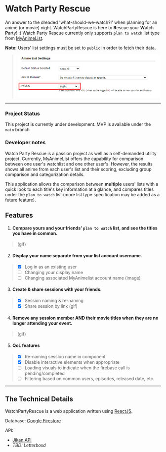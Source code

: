 
# Watch Party Rescue 

An answer to the dreaded 'what-should-we-watch?!' when planning for an anime (or movie) night. WatchPartyRescue is here to **R**escue your **W**atch **P**arty! :)
Watch Party Rescue currently only supports `plan to watch` list type from [MyAnimeList](https://myanimelist.net/).

**Note:** Users' list settings must be set to `public` in order to fetch their data.  
> ![Public list settings](/documentation/mal_list_public.png)
***
### Project Status
This project is currently under development. MVP is available under the `main` branch

### Developer notes
Watch Party Rescue is a passion project as well as a self-demanded utility project. Currently, MyAnimeList offers the capability for comparison between one user's watchlist and one other user's. However, the results shows all anime from each user's list and their scoring, excluding group comparison and categorization details. 

This application allows the comparison between **multiple** users' lists with a quick look to each title's key information at a glance, and compares titles under the `plan to watch` list (more list type specification may be added as a future feature). 


## Features

1. #### Compare yours and your friends' `plan to watch` list, and see the titles you have in common. 
> (gif)

2. #### Display your name separate from your list account username.
> - [x] Log in as an existing user
> - [ ] Changing your display name
> - [ ] Changing associated MyAnimelist account name 
>  (image)

3. #### Create & share sessions with your friends.
> - [x] Session naming & re-naming
> - [x] Share session by link
>  (gif)

4. #### Remove any session member AND their movie titles when they are no longer attending your event.  
>  (gif)

5. #### QoL features 
> - [x] Re-naming session name in component
> - [x] Disable interactive elements when appropriate 
> - [ ] Loading visuals to indicate when the firebase call is pending/completed
> - [ ] Filtering based on common users, episodes, released date, etc.

***

## The Technical Details

WatchPartyRescue is a web application written using [ReactJS](https://reactjs.org/).

Database: [Google Firestore](https://firebase.google.com/products/firestore)

API: 
- [Jikan API](https://jikan.moe/)
- *TBD: Letterboxd*


